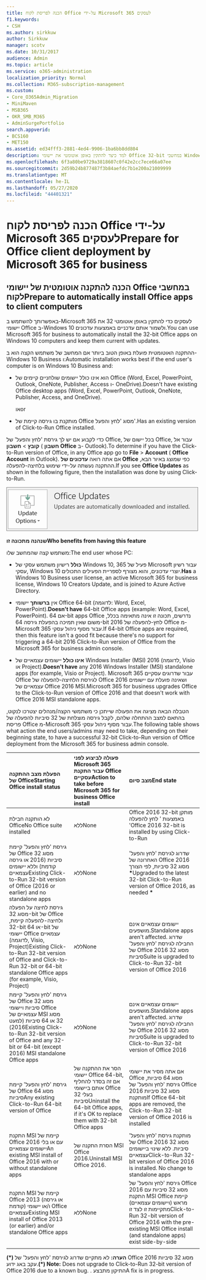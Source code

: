 ```yaml
---
title: הכנה לפריסת לקוח Office על-ידי Microsoft 365 לעסקים
f1.keywords:
- CSH
ms.author: sirkkuw
author: Sirkkuw
manager: scotv
ms.date: 10/31/2017
audience: Admin
ms.topic: article
ms.service: o365-administration
localization_priority: Normal
ms.collection: M365-subscription-management
ms.custom:
- Core_O365Admin_Migration
- MiniMaven
- MSB365
- OKR_SMB_M365
- AdminSurgePortfolio
search.appverid:
- BCS160
- MET150
ms.assetid: ed34fff3-2881-4ed4-9906-1ba6bb8dd804
description: למד כיצד להתקין באופן אוטומטי את יישומי Office 32-bit במחשבי Windows 10 ולעדכן אותם.
ms.openlocfilehash: 6f3a80be9729a3818607c0f42e2cc7ece66a07ee
ms.sourcegitcommit: 2d59b24b877487f3b84aefdc7b1e200a21009999
ms.translationtype: MT
ms.contentlocale: he-IL
ms.lasthandoff: 05/27/2020
ms.locfileid: "44401321"
---
```

# <a name="prepare-for-office-client-deployment-by-microsoft-365-for-business"></a><span data-ttu-id="ac7a3-103">הכנה לפריסת לקוח Office על-ידי Microsoft 365 לעסקים</span><span class="sxs-lookup"><span data-stu-id="ac7a3-103">Prepare for Office client deployment by Microsoft 365 for business</span></span>

## <a name="prepare-to-automatically-install-office-apps-to-client-computers"></a><span data-ttu-id="ac7a3-104">הכנה להתקנה אוטומטית של יישומי Office במחשבי לקוח</span><span class="sxs-lookup"><span data-stu-id="ac7a3-104">Prepare to automatically install Office apps to client computers</span></span>

<span data-ttu-id="ac7a3-105">באפשרותך להשתמש ב-Microsoft 365 לעסקים כדי להתקין באופן אוטומטי 32 את יישומי Office ב-Windows 10 ולשמור אותם עדכניים באמצעות עדכונים.</span><span class="sxs-lookup"><span data-stu-id="ac7a3-105">You can use Microsoft 365 for business to automatically install the 32-bit Office apps on Windows 10 computers and keep them current with updates.</span></span>
  
<span data-ttu-id="ac7a3-106">ההתקנה האוטומטית פועלת באופן הטוב ביותר אם המחשב של משתמש הקצה הוא ב-Windows 10 Business ו:</span><span class="sxs-lookup"><span data-stu-id="ac7a3-106">Automatic installation works best if the end user's computer is on Windows 10 Business and:</span></span>
  
- <span data-ttu-id="ac7a3-107">הוא אינו כולל יישומים שולחניים קיימים של Office (‏Word, ‏Excel, ‏PowerPoint, ‏Outlook, ‏OneNote, ‏Publisher, ‏Access ו- OneDrive).</span><span class="sxs-lookup"><span data-stu-id="ac7a3-107">Doesn't have existing Office desktop apps (Word, Excel, PowerPoint, Outlook, OneNote, Publisher, Access, and OneDrive).</span></span>
    
    <span data-ttu-id="ac7a3-108">או</span><span class="sxs-lookup"><span data-stu-id="ac7a3-108">or</span></span>
    
- <span data-ttu-id="ac7a3-109">מותקנת בו גירסה קיימת של Office מסוג 'לחץ והפעל'.</span><span class="sxs-lookup"><span data-stu-id="ac7a3-109">Has an existing version of Click-to-Run Office installed.</span></span>
    
<span data-ttu-id="ac7a3-110">כדי לקבוע אם יש לך גירסת 'לחץ והפעל' של Office, בכל יישום של Office, עבור אל **קובץ** \> **חשבון** ( **חשבון Office** ב- Outlook).</span><span class="sxs-lookup"><span data-stu-id="ac7a3-110">To determine if you have the Click-to-Run version of Office, in any Office app go to **File** \> **Account** ( **Office Account** in Outlook).</span></span> <span data-ttu-id="ac7a3-111">אם אתה רואה **עדכונים של Office** כפי שמוצג באיור הבא, ההתקנה נעשתה על-ידי שימוש בלחיצה-להפעלה.</span><span class="sxs-lookup"><span data-stu-id="ac7a3-111">If you see **Office Updates** as shown in the following figure, then the installation was done by using Click-to-Run.</span></span> 
  
![Screenshot of Office updates in Office app Account](../media/e3439380-fa43-4ed6-ae5d-64851c297df5.png)
  
 <span data-ttu-id="ac7a3-113">**שנהנה מתכונה זו**</span><span class="sxs-lookup"><span data-stu-id="ac7a3-113">**Who benefits from having this feature**</span></span>
  
<span data-ttu-id="ac7a3-114">משתמש קצה שהמחשב שלו:</span><span class="sxs-lookup"><span data-stu-id="ac7a3-114">The end user whose PC:</span></span>
  
- <span data-ttu-id="ac7a3-115">**כולל** רישיון משתמש עסקי של Windows 10, 365 פעיל של Microsoft עבור רשיון עסקי, Windows 10 יוצרי עדכונים, והוא מצורף לספריית הפעילים התכולים.</span><span class="sxs-lookup"><span data-stu-id="ac7a3-115">**Has**  a Windows 10 Business user license, an active Microsoft 365 for business license, Windows 10 Creators Update, and is joined to Azure Active Directory.</span></span> 
    
- <span data-ttu-id="ac7a3-116">אין **ברשותך** יישומי Office 64-bit (לדוגמה: Word, Excel, PowerPoint).</span><span class="sxs-lookup"><span data-stu-id="ac7a3-116">**Doesn't have** 64-bit Office apps (example: Word, Excel, PowerPoint).</span></span> <span data-ttu-id="ac7a3-117">אם 64-bit apps Office נדרשים, תכונה זו אינה מתאימה בכלל, משום שאין תמיכה בהפעלת גירסה 64-bit 2016 לחץ-להפעלה של Office מ-Microsoft 365 עבור מסוף ניהול עסקי.</span><span class="sxs-lookup"><span data-stu-id="ac7a3-117">If 64-bit Office apps are required, then this feature isn't a good fit because there's no support for triggering a 64-bit 2016 Click-to-Run version of Office from the Microsoft 365 for business admin console.</span></span> 
    
- <span data-ttu-id="ac7a3-118">**אינו כולל** יישומים עצמאיים של Windows Installer (MSI) 2016 (לדוגמה, Visio או Project).</span><span class="sxs-lookup"><span data-stu-id="ac7a3-118">**Doesn't have** any 2016 Windows Installer (MSI) standalone apps (for example, Visio or Project).</span></span> <span data-ttu-id="ac7a3-119">Microsoft 365 עבור שדרוגים עסקיים Office לגירסת הלחיצה-להפעלה של Office 2016 ושאינה פועלת עם יישומים עצמאיים של Office 2016 MSI.</span><span class="sxs-lookup"><span data-stu-id="ac7a3-119">Microsoft 365 for business upgrades Office to the Click-to-Run version of Office 2016 and that doesn't work with Office 2016 MSI standalone apps.</span></span> 
    
<span data-ttu-id="ac7a3-120">הטבלה הבאה מציגה את הפעולה שייתכן כי משתמשי הקצה/מנהלים יצטרכו לנקוט, בהתאם למצב ההתחלה שלהם, לקבל גירסה מוצלחת של 32 סיביות להפעלה של פריסת Office מ-Microsoft 365 עבור מסוף ניהול עסקי.</span><span class="sxs-lookup"><span data-stu-id="ac7a3-120">The following table shows what action the end users/admins may need to take, depending on their beginning state, to have a successful 32-bit Click-to-Run version of Office deployment from the Microsoft 365 for business admin console.</span></span>
  
|<span data-ttu-id="ac7a3-121">**הפעלת מצב ההתקנה של Office**</span><span class="sxs-lookup"><span data-stu-id="ac7a3-121">**Starting Office install status**</span></span>|<span data-ttu-id="ac7a3-122">**פעולה לביצוע לפני Microsoft 365 עבור התקנת Office עסקיים**</span><span class="sxs-lookup"><span data-stu-id="ac7a3-122">**Action to take before Microsoft 365 for business Office install**</span></span>|<span data-ttu-id="ac7a3-123">**מצב סיום**</span><span class="sxs-lookup"><span data-stu-id="ac7a3-123">**End state**</span></span>|
|:-----|:-----|:-----|
|<span data-ttu-id="ac7a3-124">לא הותקנה חבילת Office</span><span class="sxs-lookup"><span data-stu-id="ac7a3-124">No Office suite installed</span></span>  <br/> |<span data-ttu-id="ac7a3-125">ללא</span><span class="sxs-lookup"><span data-stu-id="ac7a3-125">None</span></span>  <br/> |<span data-ttu-id="ac7a3-126">Office 2016 32-bit מותקן באמצעות ' לחץ להפעלה '</span><span class="sxs-lookup"><span data-stu-id="ac7a3-126">Office 2016 32-bit is installed by using Click-to-Run</span></span>  <br/> |
|<span data-ttu-id="ac7a3-127">גירסת 'לחץ והפעל' קיימת של Office מסוג 32 סיביות (2016 או גירסה קודמת) וללא יישומים עצמאיים</span><span class="sxs-lookup"><span data-stu-id="ac7a3-127">Existing Click-to-Run 32-bit version of Office (2016 or earlier) and no standalone apps</span></span>  <br/> |<span data-ttu-id="ac7a3-128">ללא</span><span class="sxs-lookup"><span data-stu-id="ac7a3-128">None</span></span>  <br/> |<span data-ttu-id="ac7a3-129">שדרוג לגירסת 'לחץ והפעל' האחרונה של Office 2016 מסוג 32 סיביות, לפי הצורך **\***</span><span class="sxs-lookup"><span data-stu-id="ac7a3-129">Upgraded to the latest 32-bit Click-to-Run version of Office 2016, as needed **\***</span></span> <br/> |
|<span data-ttu-id="ac7a3-130">גירסת לחיצה על הפעלה מסוג 32-bit של Office ולחיצה-להפעלה קיימת, 32-bit או 64-bit של יישומי Office עצמאיים (לדוגמה, Visio, Project)</span><span class="sxs-lookup"><span data-stu-id="ac7a3-130">Existing Click-to-Run 32-bit version of Office and Click-to-Run 32-bit or 64-bit standalone Office apps (for example, Visio, Project)</span></span>  <br/> |<span data-ttu-id="ac7a3-131">ללא</span><span class="sxs-lookup"><span data-stu-id="ac7a3-131">None</span></span>  <br/> |<span data-ttu-id="ac7a3-132">יישומים עצמאיים אינם מושפעים.</span><span class="sxs-lookup"><span data-stu-id="ac7a3-132">Standalone apps aren't affected.</span></span> <span data-ttu-id="ac7a3-133">שדרוג החבילה לגירסת 'לחץ והפעל' של Office 2016 מסוג 32 סיביות</span><span class="sxs-lookup"><span data-stu-id="ac7a3-133">Suite is upgraded to Click-to-Run 32-bit version of Office 2016</span></span>  <br/> |
|<span data-ttu-id="ac7a3-134">גירסת 'לחץ והפעל' קיימת של Office מסוג 32 סיביות ויישומי Office עצמאיים של MSI מסוג 32 או 64 סיביות (למעט 2016)</span><span class="sxs-lookup"><span data-stu-id="ac7a3-134">Existing Click-to-Run 32-bit version of Office and any 32-bit or 64-bit (except 2016) MSI standalone Office apps</span></span>  <br/> |<span data-ttu-id="ac7a3-135">ללא</span><span class="sxs-lookup"><span data-stu-id="ac7a3-135">None</span></span>  <br/> |<span data-ttu-id="ac7a3-136">יישומים עצמאיים אינם מושפעים.</span><span class="sxs-lookup"><span data-stu-id="ac7a3-136">Standalone apps aren't affected.</span></span> <span data-ttu-id="ac7a3-137">שדרוג החבילה לגירסת 'לחץ והפעל' של Office 2016 מסוג 32 סיביות</span><span class="sxs-lookup"><span data-stu-id="ac7a3-137">Suite is upgraded to Click-to-Run 32-bit version of Office 2016</span></span>  <br/> ||||
|<span data-ttu-id="ac7a3-138">גירסת 'לחץ והפעל' קיימת של Office מסוג 64 סיביות</span><span class="sxs-lookup"><span data-stu-id="ac7a3-138">Any existing Click-to-Run 64-bit version of Office</span></span>  <br/> |<span data-ttu-id="ac7a3-139">הסר את ההתקנה של יישומי Office 64-bit, אם זה בסדר להחליף אותם ביישומי Office בעלי 32 סיביות</span><span class="sxs-lookup"><span data-stu-id="ac7a3-139">Uninstall the 64-bit Office apps, if it's OK to replace them with 32-bit Office apps</span></span>  <br/> |<span data-ttu-id="ac7a3-140">אם אתה מסיר את יישומי Office מסוג 64 סיביות, גירסת 'לחץ והפעל' של Office 2016 מסוג 32 סיביות מותקנת</span><span class="sxs-lookup"><span data-stu-id="ac7a3-140">If Office 64-bit apps are removed, the Click-to-Run 32-bit version of Office 2016 is installed</span></span>  <br/> |
|<span data-ttu-id="ac7a3-141">התקנת MSI קיימת של Office 2016 עם או בלי יישומים עצמאיים</span><span class="sxs-lookup"><span data-stu-id="ac7a3-141">An existing MSI install of Office 2016 with or without standalone apps</span></span>  <br/> |<span data-ttu-id="ac7a3-142">הסרת התקנה של MSI Office 2016.</span><span class="sxs-lookup"><span data-stu-id="ac7a3-142">Uninstall MSI Office 2016.</span></span>  <br/> |<span data-ttu-id="ac7a3-p106">מותקנת גירסת 'לחץ והפעל' של Office 2016 מסוג 32 סיביות. ללא שינוי ביישומים עצמאיים</span><span class="sxs-lookup"><span data-stu-id="ac7a3-p106">Click-to-Run 32-bit version of Office 2016 is installed. No change to standalone apps</span></span>  <br/> |
|<span data-ttu-id="ac7a3-145">התקנת MSI קיימת של Office 2013 (או גירסה קודמת) ו/או יישומי Office עצמאיים</span><span class="sxs-lookup"><span data-stu-id="ac7a3-145">Existing MSI install of Office 2013 (or earlier) and/or standalone Office apps</span></span>  <br/> |<span data-ttu-id="ac7a3-146">ללא</span><span class="sxs-lookup"><span data-stu-id="ac7a3-146">None</span></span>  <br/> |<span data-ttu-id="ac7a3-147">גירסת 'לחץ והפעל' של Office 2016 מסוג 32 סיביות עם התקנת MSI Office קיימת מראש (ויישומים עצמאיים) מתקיימות זו לצד זו</span><span class="sxs-lookup"><span data-stu-id="ac7a3-147">Click-to-Run 32-bit version of Office 2016 with the pre-existing MSI Office install (and standalone apps) exist side-by-side</span></span>  <br/> |
||||
   
 <span data-ttu-id="ac7a3-148">**(\*) הערה:** לא מתקיים שדרוג לגירסת 'לחץ והפעל' של Office 2016 מסוג 32 סיביות עקב באג ידוע.</span><span class="sxs-lookup"><span data-stu-id="ac7a3-148">**(\*) Note:** Does not upgrade to Click-to-Run 32-bit version of Office 2016 due to a known bug.</span></span> <span data-ttu-id="ac7a3-149">. התיקון מתבצע</span><span class="sxs-lookup"><span data-stu-id="ac7a3-149">A fix is in progress.</span></span> 
  

